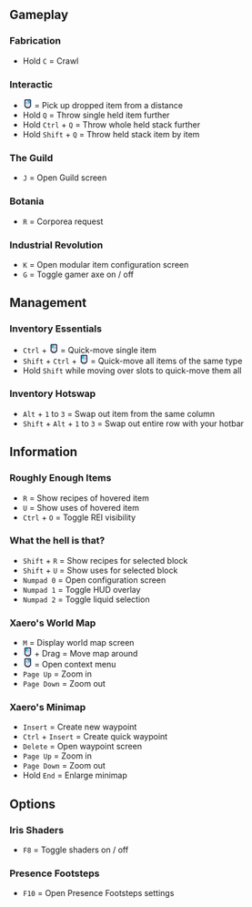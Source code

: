 ## Gameplay

### Fabrication

- Hold `C` = Crawl

### Interactic

- ![](icon/rmb.png) = Pick up dropped item from a distance
- Hold `Q` = Throw single held item further
- Hold `Ctrl` + `Q` = Throw whole held stack further
- Hold `Shift` + `Q` = Throw held stack item by item

### The Guild

- `J` = Open Guild screen

### Botania

- `R` = Corporea request

### Industrial Revolution

- `K` = Open modular item configuration screen
- `G` = Toggle gamer axe on / off

## Management

### Inventory Essentials

- `Ctrl` + ![](icon/lmb.png) = Quick-move single item
- `Shift` + `Ctrl` + ![](icon/lmb.png) = Quick-move all items of the same type
- Hold `Shift` while moving over slots to quick-move them all

### Inventory Hotswap

- `Alt` + `1` to `3` = Swap out item from the same column
- `Shift` + `Alt` + `1` to `3` = Swap out entire row with your hotbar

## Information

### Roughly Enough Items

- `R` = Show recipes of hovered item
- `U` = Show uses of hovered item
- `Ctrl` + `O` = Toggle REI visibility

### What the hell is that?

- `Shift` + `R` = Show recipes for selected block
- `Shift` + `U` = Show uses for selected block
- `Numpad 0` = Open configuration screen
- `Numpad 1` = Toggle HUD overlay
- `Numpad 2` = Toggle liquid selection

### Xaero's World Map

- `M` = Display world map screen
- ![](icon/lmb.png) + Drag = Move map around
- ![](icon/rmb.png) = Open context menu
- `Page Up` = Zoom in
- `Page Down` = Zoom out

### Xaero's Minimap

- `Insert` = Create new waypoint
- `Ctrl` + `Insert` = Create quick waypoint
- `Delete` = Open waypoint screen
- `Page Up` = Zoom in
- `Page Down` = Zoom out
- Hold `End` = Enlarge minimap

## Options

### Iris Shaders

- `F8` = Toggle shaders on / off

### Presence Footsteps

- `F10` = Open Presence Footsteps settings
